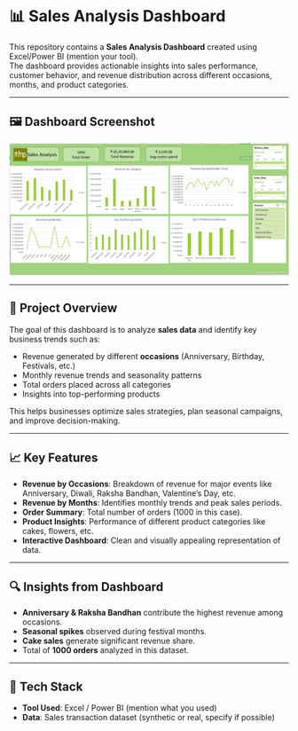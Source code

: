 # 📊 Sales Analysis Dashboard  

This repository contains a **Sales Analysis Dashboard** created using Excel/Power BI (mention your tool).  
The dashboard provides actionable insights into sales performance, customer behavior, and revenue distribution across different occasions, months, and product categories.  

---
## 🖼️ Dashboard Screenshot  

![Sales Analysis Dashboard](./Screenshot%202025-07-30%20152956.png)  

---

## 🚀 Project Overview  

The goal of this dashboard is to analyze **sales data** and identify key business trends such as:  
- Revenue generated by different **occasions** (Anniversary, Birthday, Festivals, etc.)  
- Monthly revenue trends and seasonality patterns  
- Total orders placed across all categories  
- Insights into top-performing products  

This helps businesses optimize sales strategies, plan seasonal campaigns, and improve decision-making.  

---

## 📈 Key Features  

- **Revenue by Occasions**: Breakdown of revenue for major events like Anniversary, Diwali, Raksha Bandhan, Valentine’s Day, etc.  
- **Revenue by Months**: Identifies monthly trends and peak sales periods.  
- **Order Summary**: Total number of orders (1000 in this case).  
- **Product Insights**: Performance of different product categories like cakes, flowers, etc.  
- **Interactive Dashboard**: Clean and visually appealing representation of data.  

---

## 🔍 Insights from Dashboard  

- **Anniversary & Raksha Bandhan** contribute the highest revenue among occasions.  
- **Seasonal spikes** observed during festival months.  
- **Cake sales** generate significant revenue share.  
- Total of **1000 orders** analyzed in this dataset.  

---

## 📂 Tech Stack  

- **Tool Used**: Excel / Power BI (mention what you used)  
- **Data**: Sales transaction dataset (synthetic or real, specify if possible)  
